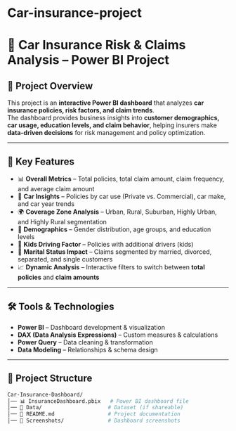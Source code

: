 # Car-insurance-project
# 🚗 Car Insurance Risk & Claims Analysis – Power BI Project  

## 📌 Project Overview  
This project is an **interactive Power BI dashboard** that analyzes **car insurance policies, risk factors, and claim trends**.  
The dashboard provides business insights into **customer demographics, car usage, education levels, and claim behavior**, helping insurers make **data-driven decisions** for risk management and policy optimization.  

---

## 🚀 Key Features  
- 📊 **Overall Metrics** – Total policies, total claim amount, claim frequency, and average claim amount  
- 🚗 **Car Insights** – Policies by car use (Private vs. Commercial), car make, and car year trends  
- 🌍 **Coverage Zone Analysis** – Urban, Rural, Suburban, Highly Urban, and Highly Rural segmentation  
- 👥 **Demographics** – Gender distribution, age groups, and education levels  
- 🧒 **Kids Driving Factor** – Policies with additional drivers (kids)  
- 💍 **Marital Status Impact** – Claims segmented by married, divorced, separated, and single customers  
- 📈 **Dynamic Analysis** – Interactive filters to switch between **total policies** and **claim amounts**  

---

## 🛠 Tools & Technologies  
- **Power BI** – Dashboard development & visualization  
- **DAX (Data Analysis Expressions)** – Custom measures & calculations  
- **Power Query** – Data cleaning & transformation  
- **Data Modeling** – Relationships & schema design  

---

## 📂 Project Structure  
```bash
Car-Insurance-Dashboard/
│── 📊 InsuranceDashboard.pbix   # Power BI dashboard file
│── 📁 Data/                     # Dataset (if shareable)
│── 📄 README.md                 # Project documentation
│── 📸 Screenshots/              # Dashboard screenshots


